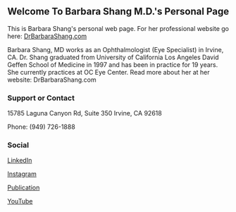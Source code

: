 ## Welcome To Barbara Shang M.D.'s Personal Page

This is Barbara Shang's personal web page. For her professional website go here:
[DrBarbaraShang.com](http://www.drbarbarashang.com/)

Barbara Shang, MD works as an Ophthalmologist (Eye Specialist) in Irvine, CA. Dr. Shang graduated from University of California Los Angeles David Geffen School of Medicine in 1997 and has been in practice for 19 years. She currently practices at OC Eye Center. Read more about her at her website: DrBarbaraShang.com


### Support or Contact

15785 Laguna Canyon Rd, Suite 350
Irvine, CA 92618
 
Phone: (949) 726-1888


### Social
[LinkedIn](https://www.linkedin.com/in/barbara-shang-md/)

[Instagram](https://www.instagram.com/barbarashangmd/)

[Publication](http://clincancerres.aacrjournals.org/content/3/11/1943.short)

[YouTube](https://www.youtube.com/watch?v=xJYRlWXIhLE)
